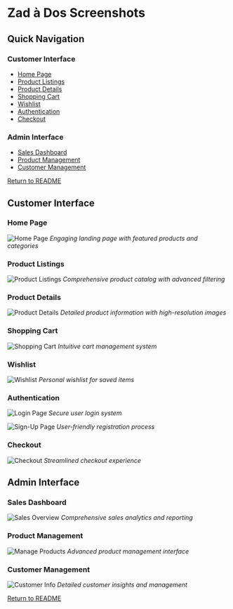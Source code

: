 # Zad à Dos Screenshots

## Quick Navigation

### Customer Interface
- [Home Page](#home-page)
- [Product Listings](#product-listings)
- [Product Details](#product-details)
- [Shopping Cart](#shopping-cart)
- [Wishlist](#wishlist)
- [Authentication](#authentication)
- [Checkout](#checkout)

### Admin Interface
- [Sales Dashboard](#sales-dashboard)
- [Product Management](#product-management)
- [Customer Management](#customer-management)

[Return to README](README.md)


## Customer Interface

### Home Page
![Home Page](./screenshots/SS/home_page.JPG)
*Engaging landing page with featured products and categories*

### Product Listings
![Product Listings](./screenshots/SS/Product_listings.JPG)
*Comprehensive product catalog with advanced filtering*

### Product Details
![Product Details](./screenshots/SS/Product_details.JPG)
*Detailed product information with high-resolution images*

### Shopping Cart
![Shopping Cart](./screenshots/SS/cart.jpg)
*Intuitive cart management system*

### Wishlist
![Wishlist](./screenshots/SS/wishlist.jpg)
*Personal wishlist for saved items*

### Authentication
![Login Page](./screenshots/SS/login.JPG)
*Secure user login system*

![Sign-Up Page](./screenshots/SS/signup.JPG)
*User-friendly registration process*

### Checkout
![Checkout](./screenshots/SS/checkout.JPG)
*Streamlined checkout experience*

## Admin Interface

### Sales Dashboard
![Sales Overview](./screenshots/SS/Sales_Overview.JPG)
*Comprehensive sales analytics and reporting*

### Product Management
![Manage Products](./screenshots/SS/Manage_Products.JPG)
*Advanced product management interface*

### Customer Management
![Customer Info](./screenshots/SS/customer_info.JPG)
*Detailed customer insights and management*

[Return to README](README.md)
